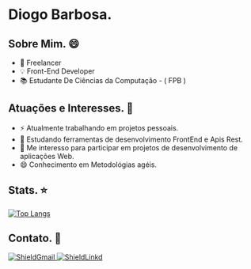 <h1> Diogo Barbosa. </h1>



<h2> Sobre Mim. 😄</h2>
  <ul> 
    <li>💼 Freelancer</li>
    <li>💡 Front-End Developer</li>
    <li>📚 Estudante De Ciências da Computação - ( FPB ) </li>
  </ul>
 
  <h2> Atuações e Interesses. 🤔</h2>
   <ul>
    <li>⚡ Atualmente trabalhando em projetos pessoais. </li>
    <li>🚀 Estudando ferramentas de desenvolvimento FrontEnd e Apis Rest.</li>
    <li>👯 Me interesso para participar em projetos de desenvolvimento de aplicações Web.</li>
    <li>😄 Conhecimento em Metodológias agéis.</li>
   </ul>
  
  <h2> Stats. ⭐</h2>
  
 [![Top Langs](https://github-readme-stats.vercel.app/api/top-langs/?username=FullBarbosa&exclude_repo=github-readme-stats,anuraghazra.github.io)](https://github.com/anuraghazra/github-readme-stats)
  
  <h2> Contato. 📢</h2>
  
  <a target="_blank" href="mailto:diibarbosa22@gmail.com.com?subject=Hello%20again"><img src="https://img.shields.io/badge/Gmail-D14836?style=for-the-badge&logo=gmail&logoColor=white" alt="ShieldGmail"/> </a>
<a target="_blank" href="https://www.linkedin.com/in/diogobarbosa22/"><img src="https://img.shields.io/badge/LinkedIn-0077B5?style=for-the-badge&logo=linkedin&logoColor=white" alt="ShieldLinkd"/> </a>
  
<!--
**FullBarbosa/FullBarbosa** is a ✨ _special_ ✨ repository because its `README.md` (this file) appears on your GitHub profile.

Here are some ideas to get you started:



- 🔭 I’m currently working on ...
- 🌱 I’m currently learning ...
- 👯 I’m looking to collaborate on ...
- 🤔 I’m looking for help with ...
- 💬 Ask me about ...
- 📫 How to reach me: ...
- 😄 Pronouns: ... 
- ⚡ Fun fact: ...
-->

